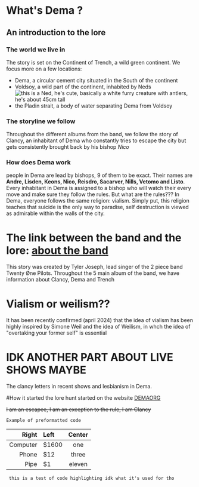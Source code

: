 # What's Dema ?
## An introduction to the lore
### The world we live in
The story is set on the Continent of Trench, a wild green continent. We focus more on a few locations: 
- Dema, a circular cement city situated in the South of the continent
- Voldsoy, a wild part of the continent, inhabited by Neds
  ![this is a Ned, he's cute, basically a white furry creature with antlers, he's about 45cm tall](https://static.wikia.nocookie.net/twenty-one-pilots/images/0/0b/Ned.jpg/revision/latest?cb=20200614014742)
- the Pladin strait, a body of water separating Dema from Voldsoy

### The storyline we follow
Throughout the different albums from the band, we follow the story of Clancy, an inhabitant of Dema who constantly tries to escape the city but gets consistently brought back by his bishop *Nico*

### How does Dema work
people in Dema are lead by bishops, 9 of them to be exact. Their names are __Andre, Lisden, Keons, Nico, Reisdro, Sacarver, Nills, Vetomo and Listo__.
Every inhabitant in Dema is assigned to a bishop who will watch their every move and make sure they follow the rules.
But what are the rules???
In Dema, everyone follows the same religion: vialism. Simply put, this religion teaches that suicide is the only way to paradise, self destruction is viewed as admirable within the walls of the city. 

# The link between the band and the lore:  [about the band](Twentyonepilots/theband)
This story was created by Tyler Joseph, lead singer of the 2 piece band Twenty Øne Pilots. Throughout the 5 main album of the band, we have information about Clancy, Dema and Trench
# Vialism or weilism??
It has been recently confirmed (april 2024) that the idea of vialism has been highly inspired by Simone Weil and the idea of Weilism, in whch the idea of "overtaking your former self" is essential

#  IDK ANOTHER PART ABOUT LIVE SHOWS MAYBE
The clancy letters in recent shows and lesbianism in Dema. 

#How it started
the lore hunt started on the website [DEMAORG](http://dmaorg.info/found/15398642_14/clancy.html)

~~I am an escapee, I am an exception to the rule, I am Clancy~~

`Example of preformatted code`


Right     | Left   | Center 
---------:| :----- |:-----:
Computer  |  $1600 | one
Phone     |    $12 | three
Pipe      |     $1 | eleven

<code> this is a test of code highlighting idk what it's used for tho <code>
